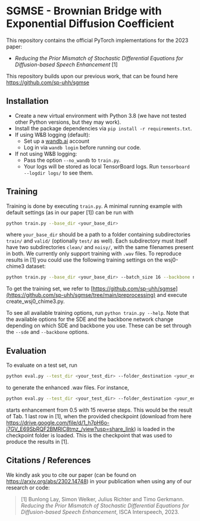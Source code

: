 # SGMSE - Brownian Bridge with Exponential Diffusion Coefficient

This repository contains the official PyTorch implementations for the 2023 paper:

- *Reducing the Prior Mismatch of Stochastic Differential Equations for Diffusion-based Speech Enhancement* [1]

This repository builds upon our previous work, that can be found here https://github.com/sp-uhh/sgmse


## Installation
- Create a new virtual environment with Python 3.8 (we have not tested other Python versions, but they may work).
- Install the package dependencies via `pip install -r requirements.txt`.
- If using W&B logging (default):
    - Set up a [wandb.ai](https://wandb.ai/) account
    - Log in via `wandb login` before running our code.
- If not using W&B logging:
    - Pass the option `--no_wandb` to `train.py`.
    - Your logs will be stored as local TensorBoard logs. Run `tensorboard --logdir logs/` to see them.



## Training
Training is done by executing `train.py`. A minimal running example with default settings (as in our paper [1]) can be run with

```bash
python train.py --base_dir <your_base_dir>
```

where `your_base_dir` should be a path to a folder containing subdirectories `train/` and `valid/` (optionally `test/` as well). Each subdirectory must itself have two subdirectories `clean/` and `noisy/`, with the same filenames present in both. We currently only support training with `.wav` files. To reproduce results in [1] you could use the following training settings on the wsj0-chime3 dataset:

```bash
python train.py --base_dir <your_base_dir> --batch_size 16 --backbone ncsnpp --sde bbed --t_eps 0.03 --gpus 1 --num_eval_files 10 --spec_abs_exponent 0.5 --spec_factor 0.15 --loss_abs_exponent 1 --loss_type mse --k 2.6 --theta 0.53
```
To get the training set, we refer to [https://github.com/sp-uhh/sgmse](https://github.com/sp-uhh/sgmse/tree/main/preprocessing) and execute create_wsj0_chime3.py.






To see all available training options, run `python train.py --help`. Note that the available options for the SDE and the backbone network change depending on which SDE and backbone you use. These can be set through the `--sde` and `--backbone` options.

## Evaluation

To evaluate on a test set, run
```bash
python eval.py --test_dir <your_test_dir> --folder_destination <your_enhanced_dir> --ckpt <path_to_model_checkpoint>
```

to generate the enhanced .wav files. For instance,
```bash
python eval.py --test_dir <your_test_dir> --folder_destination <your_enhanced_dir> --ckpt <path_to_model_checkpoint> --N 30 --reverse_starting_point 0.5 --force_N 15
```
starts enhancement from 0.5 with 15 reverse steps. This would be the result of Tab. 1 last row in [1], when the provided checkpoint (download from here https://drive.google.com/file/d/1_h7pH6o-j7GV_E69SbRQF2BMRlC8tmz_/view?usp=share_link) is loaded in the checkpoint folder is loaded. This is the checkpoint that was used to produce the results in [1].




## Citations / References

We kindly ask you to cite our paper (can be found on https://arxiv.org/abs/2302.14748) in your publication when using any of our research or code:

>[1] Bunlong Lay, Simon Welker, Julius Richter and Timo Gerkmann. *Reducing the Prior Mismatch of Stochastic Differential Equations for Diffusion-based Speech Enhancement*, ISCA Interspeech, 2023.

